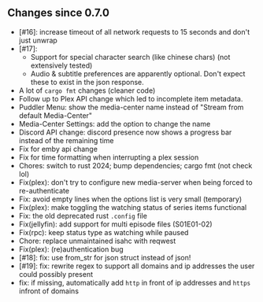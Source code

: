 ## **Changes since 0.7.0**

* [#16]: increase timeout of all network requests to 15 seconds and don't just unwrap
* [#17]:
  * Support for special character search (like chinese chars) (not extensively tested)
  * Audio & subtitle preferences are apparently optional. Don't expect these to exist in the json response.
* A lot of `cargo fmt` changes (cleaner code)
* Follow up to Plex API change which led to incomplete item metadata.
* Puddler Menu: show the media-center name instead of "Stream from default Media-Center"
* Media-Center Settings: add the option to change the name
* Discord API change: discord presence now shows a progress bar instead of the remaining time
* Fix for emby api change
* Fix for time formatting when interrupting a plex session
* Chores: switch to rust 2024; bump dependencies; cargo fmt (not check lol)
* Fix(plex): don't try to configure new media-server when being forced to re-authenticate
* Fix: avoid empty lines when the options list is very small (temporary)
* Fix(plex): make toggling the watching status of series items functional
* Fix: the old deprecated rust `.config` file
* Fix(jellyfin): add support for multi episode files (S01E01-02)
* Fix(rpc): keep status type as watching while paused
* Chore: replace unmaintained isahc with reqwest
* Fix(plex): (re)authentication bug
* [#18]: fix: use from_str for json struct instead of json!
* [#19]: fix: rewrite regex to support all domains and ip addresses the user could possibly present
* fix: if missing, automatically add `http` in front of ip addresses and `https` infront of domains
